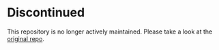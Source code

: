 Discontinued
============
This repository is no longer actively maintained. Please take a look at the [original repo](https://github.com/liferay/liferay-maven-support).
